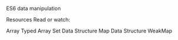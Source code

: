 ES6 data manipulation

Resources
Read or watch:

Array
Typed Array
Set Data Structure
Map Data Structure
WeakMap

